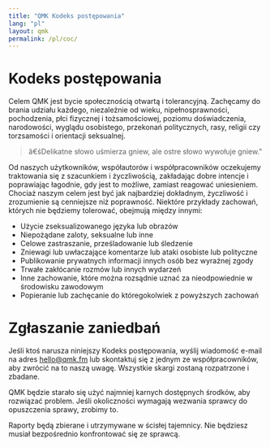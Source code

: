 ```yaml
---
title: "QMK Kodeks postępowania"
lang: "pl"
layout: qmk
permalink: /pl/coc/
---
```


# Kodeks postępowania

Celem QMK jest bycie społecznością otwartą i tolerancyjną. Zachęcamy do brania udziału każdego, niezależnie od wieku, nipełnosprawności, pochodzenia, płci fizycznej i tożsamościowej, poziomu doświadczenia, narodowości, wyglądu osobistego, przekonań politycznych, rasy, religii czy torzsamości i orientacji seksualnej.

> â€śDelikatne słowo uśmierza gniew, ale ostre słowo wywołuje gniew."

Od naszych użytkowników, współautorów i współpracowników oczekujemy traktowania się z szacunkiem i życzliwością, zakładając dobre intencje i poprawiając łagodnie, gdy jest to możliwe, zamiast reagować uniesieniem. Chociaż naszym celem jest być jak najbardziej dokładnym, życzliwość i zrozumienie są cenniejsze niż poprawność. Niektóre przykłady zachowań, których nie będziemy tolerować, obejmują między innymi:


* Użycie zseksualizowanego języka lub obrazów
* Niepożądane zaloty, seksualne lub inne
* Celowe zastraszanie, prześladowanie lub śledzenie
* Zniewagi lub uwłaczające komentarze lub ataki osobiste lub polityczne
* Publikowanie prywatnych informacji innych osób bez wyraźnej zgody
* Trwałe zakłócanie rozmów lub innych wydarzeń
* Inne zachowanie, które można rozsądnie uznać za nieodpowiednie w środowisku zawodowym
* Popieranie lub zachęcanie do któregokolwiek z powyższych zachowań

# Zgłaszanie zaniedbań

Jeśli ktoś narusza niniejszy Kodeks postępowania, wyślij wiadomość e-mail na adres hello@qmk.fm lub skontaktuj się z jednym ze współpracowników, aby zwrócić na to naszą uwagę. Wszystkie skargi zostaną rozpatrzone i zbadane.

QMK będzie starało się użyć najmniej karnych dostępnych środków, aby rozwiązać problem. Jeśli okoliczności wymagają wezwania sprawcy do opuszczenia sprawy, zrobimy to.

Raporty będą zbierane i utrzymywane w ścisłej tajemnicy. Nie będziesz musiał bezpośrednio konfrontować się ze sprawcą.
